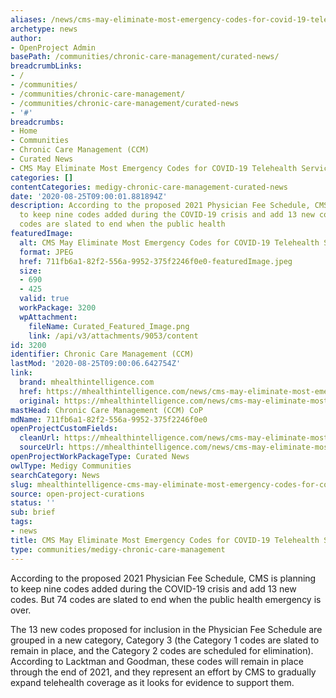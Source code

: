 ```yaml
---
aliases: /news/cms-may-eliminate-most-emergency-codes-for-covid-19-telehealth-services
archetype: news
author:
- OpenProject Admin
basePath: /communities/chronic-care-management/curated-news/
breadcrumbLinks:
- /
- /communities/
- /communities/chronic-care-management/
- /communities/chronic-care-management/curated-news
- '#'
breadcrumbs:
- Home
- Communities
- Chronic Care Management (CCM)
- Curated News
- CMS May Eliminate Most Emergency Codes for COVID-19 Telehealth Services
categories: []
contentCategories: medigy-chronic-care-management-curated-news
date: '2020-08-25T09:00:01.881894Z'
description: According to the proposed 2021 Physician Fee Schedule, CMS is planning
  to keep nine codes added during the COVID-19 crisis and add 13 new codes. But 74
  codes are slated to end when the public health
featuredImage:
  alt: CMS May Eliminate Most Emergency Codes for COVID-19 Telehealth Services
  format: JPEG
  href: 711fb6a1-82f2-556a-9952-375f2246f0e0-featuredImage.jpeg
  size:
  - 690
  - 425
  valid: true
  workPackage: 3200
  wpAttachment:
    fileName: Curated_Featured_Image.png
    link: /api/v3/attachments/9053/content
id: 3200
identifier: Chronic Care Management (CCM)
lastMod: '2020-08-25T09:00:06.642754Z'
link:
  brand: mhealthintelligence.com
  href: https://mhealthintelligence.com/news/cms-may-eliminate-most-emergency-codes-for-covid-19-telehealth-services
  original: https://mhealthintelligence.com/news/cms-may-eliminate-most-emergency-codes-for-covid-19-telehealth-services
mastHead: Chronic Care Management (CCM) CoP
mdName: 711fb6a1-82f2-556a-9952-375f2246f0e0
openProjectCustomFields:
  cleanUrl: https://mhealthintelligence.com/news/cms-may-eliminate-most-emergency-codes-for-covid-19-telehealth-services
  sourceUrl: https://mhealthintelligence.com/news/cms-may-eliminate-most-emergency-codes-for-covid-19-telehealth-services
openProjectWorkPackageType: Curated News
owlType: Medigy Communities
searchCategory: News
slug: mhealthintelligence-cms-may-eliminate-most-emergency-codes-for-covid-19-telehealth-services
source: open-project-curations
status: ''
sub: brief
tags:
- news
title: CMS May Eliminate Most Emergency Codes for COVID-19 Telehealth Services
type: communities/medigy-chronic-care-management
---
```


According to the proposed 2021 Physician Fee Schedule, CMS is planning to keep nine codes added during the COVID-19 crisis and add 13 new codes. But 74 codes are slated to end when the public health emergency is over.

The 13 new codes proposed for inclusion in the Physician Fee Schedule are grouped in a new category, Category 3 (the Category 1 codes are slated to remain in place, and the Category 2 codes are scheduled for elimination). According to Lacktman and Goodman, these codes will remain in place through the end of 2021, and they represent an effort by CMS to gradually expand telehealth coverage as it looks for evidence to support them.